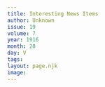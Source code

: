 ```yaml
---
title: Interesting News Items
author: Unknown
issue: 19
volume: 7
year: 1916
month: 28
day: V
tags:
layout: page.njk
image:
---
```

